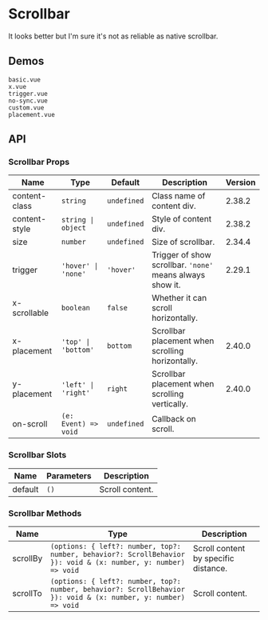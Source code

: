 # Scrollbar

It looks better but I'm sure it's not as reliable as native scrollbar.

## Demos

```demo
basic.vue
x.vue
trigger.vue
no-sync.vue
custom.vue
placement.vue
```

## API

### Scrollbar Props

| Name | Type | Default | Description | Version |
| --- | --- | --- | --- | --- |
| content-class | `string` | `undefined` | Class name of content div. | 2.38.2 |
| content-style | `string \| object` | `undefined` | Style of content div. | 2.38.2 |
| size | `number` | `undefined` | Size of scrollbar. | 2.34.4 |
| trigger | `'hover' \| 'none'` | `'hover'` | Trigger of show scrollbar. `'none'` means always show it. | 2.29.1 |
| x-scrollable | `boolean` | `false` | Whether it can scroll horizontally. |  |
| x-placement | `'top' \| 'bottom'` | `bottom` | Scrollbar placement when scrolling horizontally. | 2.40.0 |
| y-placement | `'left' \| 'right'` | `right` | Scrollbar placement when scrolling vertically. | 2.40.0 |
| on-scroll | `(e: Event) => void` | `undefined` | Callback on scroll. |  |

### Scrollbar Slots

| Name    | Parameters | Description     |
| ------- | ---------- | --------------- |
| default | `()`       | Scroll content. |

### Scrollbar Methods

| Name | Type | Description |
| --- | --- | --- |
| scrollBy | `(options: { left?: number, top?: number, behavior?: ScrollBehavior }): void & (x: number, y: number) => void` | Scroll content by specific distance. |
| scrollTo | `(options: { left?: number, top?: number, behavior?: ScrollBehavior }): void & (x: number, y: number) => void` | Scroll content. |
